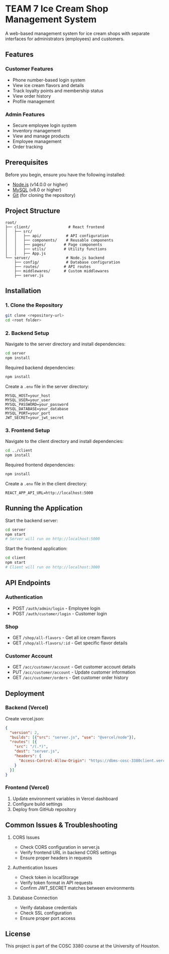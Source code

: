 # TEAM 7 Ice Cream Shop Management System

A web-based management system for ice cream shops with separate interfaces for administrators (employees) and customers.

## Features

### Customer Features

- Phone number-based login system
- View ice cream flavors and details
- Track loyalty points and membership status
- View order history
- Profile management

### Admin Features

- Secure employee login system
- Inventory management
- View and manage products
- Employee management
- Order tracking

## Prerequisites

Before you begin, ensure you have the following installed:

- [Node.js](https://nodejs.org/) (v14.0.0 or higher)
- [MySQL](https://www.mysql.com/) (v8.0 or higher)
- [Git](https://git-scm.com/) (for cloning the repository)

## Project Structure

```text
root/
├── client/                 # React frontend
│   ├── src/
│   │   ├── api/           # API configuration
│   │   ├── components/    # Reusable components
│   │   ├── pages/        # Page components
│   │   ├── utils/        # Utility functions
│   │   ├── App.js        
└── server/                # Node.js backend
    ├── config/            # Database configuration
    ├── routes/           # API routes
    ├── middlewares/      # Custom middlewares
    ├── server.js         
```

## Installation

### 1. Clone the Repository

```bash
git clone <repository-url>
cd <root folder>
```

### 2. Backend Setup

Navigate to the server directory and install dependencies:

```bash
cd server
npm install
```

Required backend dependencies:

```bash
npm install 
```

Create a `.env` file in the server directory:

```env
MYSQL_HOST=your_host
MYSQL_USER=your_user
MYSQL_PASSWORD=your_password
MYSQL_DATABASE=your_database
MYSQL_PORT=your_port
JWT_SECRET=your_jwt_secret
```

### 3. Frontend Setup

Navigate to the client directory and install dependencies:

```bash
cd ../client
npm install
```

Required frontend dependencies:

```bash
npm install 
```

Create a `.env` file in the client directory:

```env
REACT_APP_API_URL=http://localhost:5000
```

## Running the Application

Start the backend server:

```bash
cd server
npm start
# Server will run on http://localhost:5000
```

Start the frontend application:

```bash
cd client
npm start
# Client will run on http://localhost:3000
```

## API Endpoints

### Authentication

- POST `/auth/admin/login` - Employee login
- POST `/auth/customer/login` - Customer login

### Shop

- GET `/shop/all-flavors` - Get all ice cream flavors
- GET `/shop/all-flavors/:id` - Get specific flavor details

### Customer Account

- GET `/acc/customer/account` - Get customer account details
- PUT `/acc/customer/account` - Update customer information
- GET `/acc/customer/orders` - Get customer order history

## Deployment

### Backend (Vercel)

Create vercel.json:

```json
{
  "version": 2,
  "builds": [{"src": "server.js", "use": "@vercel/node"}],
  "routes": [{
    "src": "/(.*)",
    "dest": "server.js",
    "headers": {
      "Access-Control-Allow-Origin": "https://dbms-cosc-3380client.vercel.app/"
    }
  }]
}
```

### Frontend (Vercel)

1. Update environment variables in Vercel dashboard
2. Configure build settings
3. Deploy from GitHub repository

## Common Issues & Troubleshooting

1. CORS Issues
   - Check CORS configuration in server.js
   - Verify frontend URL in backend CORS settings
   - Ensure proper headers in requests

2. Authentication Issues
   - Check token in localStorage
   - Verify token format in API requests
   - Confirm JWT_SECRET matches between environments

3. Database Connection
   - Verify database credentials
   - Check SSL configuration
   - Ensure proper port access

## License

This project is part of the COSC 3380 course at the University of Houston.
